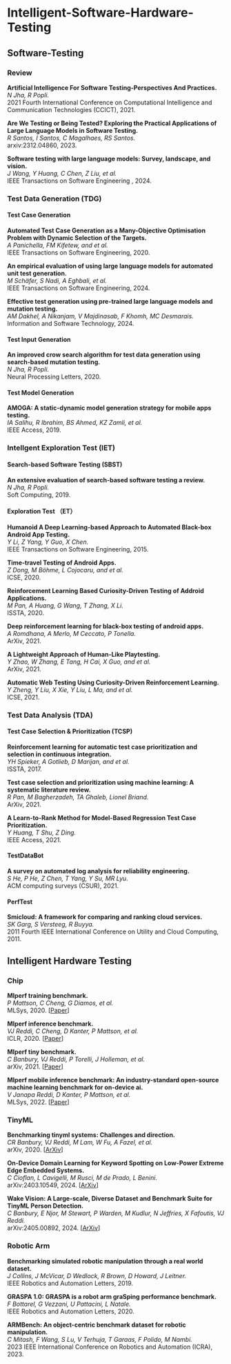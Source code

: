 # Intelligent-Software-Hardware-Testing

## Software-Testing

### Review

**Artificial Intelligence For Software Testing-Perspectives And Practices.**<br>
*N Jha, R Popli.*<br>
2021 Fourth International Conference on Computational Intelligence and Communication Technologies (CCICT), 2021.

**Are We Testing or Being Tested? Exploring the Practical Applications of Large Language Models in Software Testing.**<br>
*R Santos, I Santos, C Magalhaes, RS Santos.*<br>
arxiv:2312.04860, 2023. 

**Software testing with large language models: Survey, landscape, and vision.**<br>
*J Wang, Y Huang, C Chen, Z Liu, et al.*<br>
 IEEE Transactions on Software Engineering , 2024. 

### Test Data Generation (TDG)

#### Test Case Generation

**Automated Test Case Generation as a Many-Objective Optimisation Problem with Dynamic Selection of the Targets.**<br>
*A Panichella, FM Kifetew, and et al.*<br>
IEEE Transactions on Software Engineering, 2020.

**An empirical evaluation of using large language models for automated unit test generation.**<br>
*M Schäfer, S Nadi, A Eghbali, et al.*<br>
IEEE Transactions on Software Engineering, 2024. 

**Effective test generation using pre-trained large language models and mutation testing.**<br>
*AM Dakhel, A Nikanjam, V Majdinasab, F Khomh, MC Desmarais.*<br>
Information and Software Technology, 2024. 

#### Test Input Generation
 
**An improved crow search algorithm for test data generation using search-based mutation testing.**<br>
*N Jha, R Popli.*<br>
Neural Processing Letters, 2020.

#### Test Model Generation
 
**AMOGA: A static-dynamic model generation strategy for mobile apps testing.**<br>
*IA Salihu, R Ibrahim, BS Ahmed, KZ Zamli, et al.*<br>
IEEE Access, 2019. 

### Intellgent Exploration Test (IET)

#### Search-based Software Testing (SBST)

**An extensive evaluation of search-based software testing a review.**<br>
*N Jha, R Popli.*<br>
Soft Computing, 2019.

#### Exploration Test （ET）

**Humanoid A Deep Learning-based Approach to Automated Black-box Android App Testing.**<br>
*Y Li, Z Yang, Y Guo, X Chen.*<br>
IEEE Transactions on Software Engineering, 2015. 

**Time-travel Testing of Android Apps.**<br>
*Z Dong, M Böhme, L Cojocaru, and et al.*<br>
ICSE, 2020. 

**Reinforcement Learning Based Curiosity-Driven Testing of Addroid Applications.**<br>
*M Pan, A Huang, G Wang, T Zhang, X Li.*<br>
ISSTA, 2020.

**Deep reinforcement learning for black-box testing of android apps.**<br>
*A Romdhana, A Merlo, M Ceccato, P Tonella.*<br>
ArXiv, 2021. 

**A Lightweight Approach of Human-Like Playtesting.**<br>
*Y Zhao, W Zhang, E Tang, H Cai, X Guo, and et al.*<br>
ArXiv, 2021.

**Automatic Web Testing Using Curiosity-Driven Reinforcement Learning.**<br>
*Y Zheng, Y Liu, X Xie, Y Liu, L Ma, and et al.*<br>
ICSE, 2021.

### Test Data Analysis (TDA)

#### Test Case Selection & Prioritization (TCSP)

**Reinforcement learning for automatic test case prioritization and selection in continuous integration.**<br>
*YH Spieker, A Gotlieb, D Marijan, and et al.*<br>
ISSTA, 2017.

**Test case selection and prioritization using machine learning: A systematic literature review.**<br>
*R Pan, M Bagherzadeh, TA Ghaleb, Lionel Briand.*<br>
ArXiv, 2021. 

**A Learn-to-Rank Method for Model-Based Regression Test Case Prioritization.**<br>
*Y Huang, T Shu, Z Ding.*<br>
IEEE Access, 2021.

#### TestDataBot

**A survey on automated log analysis for reliability engineering.**<br>
*S He, P He, Z Chen, T Yang, Y Su, MR Lyu.*<br>
ACM computing surveys (CSUR), 2021.

#### PerfTest

**Smicloud: A framework for comparing and ranking cloud services.**<br>
*SK Garg, S Versteeg, R Buyya.*<br>
2011 Fourth IEEE International Conference on Utility and Cloud Computing, 2011.

## Intelligent Hardware Testing

### Chip

**Mlperf training benchmark.**<br>
*P Mattson, C Cheng, G Diamos, et al.*<br>
MLSys, 2020.
[[Paper](https://proceedings.mlsys.org/paper_files/paper/2020/file/411e39b117e885341f25efb8912945f7-Paper.pdf)]

**Mlperf inference benchmark.**<br>
*VJ Reddi, C Cheng, D Kanter, P Mattson, et al.*<br>
ICLR, 2020.
[[Paper](https://arxiv.org/pdf/1911.02549)]

**Mlperf tiny benchmark.**<br>
*C Banbury, VJ Reddi, P Torelli, J Holleman, et al.*<br>
arXiv, 2021.
[[Paper](https://arxiv.org/pdf/2106.07597)]

**Mlperf mobile inference benchmark: An industry-standard open-source machine learning benchmark for on-device ai.**<br>
*V Janapa Reddi, D Kanter, P Mattson, et al.*<br>
MLSys, 2022.
[[Paper](https://proceedings.mlsys.org/paper_files/paper/2022/file/a2b2702ea7e682c5ea2c20e8f71efb0c-Paper.pdf)]

### TinyML

**Benchmarking tinyml systems: Challenges and direction.**<br>
*CR Banbury, VJ Reddi, M Lam, W Fu, A Fazel, et al.*<br>
arXiv, 2020.
[[ArXiv](https://arxiv.org/pdf/2003.04821)]

**On-Device Domain Learning for Keyword Spotting on Low-Power Extreme Edge Embedded Systems.**<br>
*C Cioflan, L Cavigelli, M Rusci, M de Prado, L Benini.*<br>
arXiv:2403.10549, 2024.
[[ArXiv](https://arxiv.org/pdf/2403.10549)]

**Wake Vision: A Large-scale, Diverse Dataset and Benchmark Suite for TinyML Person Detection.**<br>
*C Banbury, E Njor, M Stewart, P Warden, M Kudlur, N Jeffries, X Fafoutis, VJ Reddi.*<br>
arXiv:2405.00892, 2024.
[[ArXiv](https://arxiv.org/pdf/2405.00892)]

### Robotic Arm

**Benchmarking simulated robotic manipulation through a real world dataset.**<br>
*J Collins, J McVicar, D Wedlock, R Brown, D Howard, J Leitner.*<br>
IEEE Robotics and Automation Letters, 2019.

**GRASPA 1.0: GRASPA is a robot arm graSping performance benchmark.**<br>
*F Bottarel, G Vezzani, U Pattacini, L Natale.*<br>
IEEE Robotics and Automation Letters, 2020.

**ARMBench: An object-centric benchmark dataset for robotic manipulation.**<br>
*C Mitash, F Wang, S Lu, V Terhuja, T Garaas, F Polido, M Nambi.*<br>
2023 IEEE International Conference on Robotics and Automation (ICRA), 2023.
